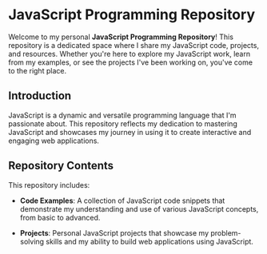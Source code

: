 # JavaScript Programming Repository

Welcome to my personal **JavaScript Programming Repository**! This repository is a dedicated space where I share my JavaScript code, projects, and resources. Whether you're here to explore my JavaScript work, learn from my examples, or see the projects I've been working on, you've come to the right place.

## Introduction

JavaScript is a dynamic and versatile programming language that I'm passionate about. This repository reflects my dedication to mastering JavaScript and showcases my journey in using it to create interactive and engaging web applications.

## Repository Contents

This repository includes:

- **Code Examples**: A collection of JavaScript code snippets that demonstrate my understanding and use of various JavaScript concepts, from basic to advanced.

- **Projects**: Personal JavaScript projects that showcase my problem-solving skills and my ability to build web applications using JavaScript.
